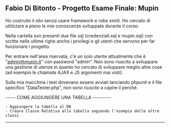 ## Fabio Di Bitonto - Progetto Esame Finale: Mupin

Ho costruito il sito senza usare framework e robe simili. Ho cercato di utilizzare a pieno le mie conoscenze sviluppate durante il corso.

Nella cartella son presenti due file sql (credenziali.sql e mupin.sql) con scritte nelle ultime righe anche i privilegi e gli utenti che servono per far funzionare i progetto.

Per entrare nell'area riservata, c'è un solo utente attualmente che è "admin@mupin.it" con password "admin". Non sono riuscito a sviluppare una gestione di utenze
in quanto ho cercato di sviluppare meglio altre cose (ad esempio le chiamate AJAX e JS argomenti mai visti).

Sulla mia macchina i test dovevano essere avviati lanciando phpunit e il file specifico "DataTester.php", non sono riuscito a capire il perché.



----- COME AGGIUNGERE UNA TABELLA ---------

    - Aggiungere la tabella al DB
    - Creare Classe Relativa alla tabella seguendo l'esempio delle altre classi

-------------------------------------------